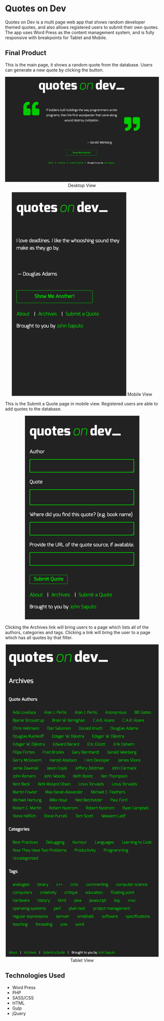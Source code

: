 # Quotes on Dev 

Quotes on Dev is a multi page web app that shows random developer themed quotes, and also allows registered users to submit their own quotes. The app uses Word Press as the content management system, and is fully responsive with breakpoints for Tablet and Mobile.

## Final Product

This is the main page, it shows a random quote from the database. Users can generate a new quote by clicking the button. 

<p align="center">
<img src="https://raw.githubusercontent.com/jsaputo1/quotesondev/master/themes/quotesOnDev/public/screenshots/desktop-quote.png" alt="Screenshot of main page in Destkop View">
Desktop View
</p>

<p align="center">
<img src="https://raw.githubusercontent.com/jsaputo1/quotesondev/master/themes/quotesOnDev/public/screenshots/mobile-quote.png" alt="Screenshot of main page in Mobile View">
Mobile View
</p>

This is the Submit a Quote page in mobile view. Registered users are able to add quotes to the database. 

<p align="center">
<img src="https://raw.githubusercontent.com/jsaputo1/quotesondev/master/themes/quotesOnDev/public/screenshots/submit-quote-mobile.png" alt="Screenshot of quote submission page in mobile view">
</p>

Clicking the Archives link will bring users to a page which lists all of the authors, categories and tags. Clicking a link will bring the user to a page which has all quotes by that filter.

<p align="center">
<img src="https://raw.githubusercontent.com/jsaputo1/quotesondev/master/themes/quotesOnDev/public/screenshots/archives-tablet.png" alt="Screenshot of quote submission page in mobile view">
Tablet View
</p>

## Technologies Used

- Word Press
- PHP
- SASS/CSS
- HTML
- Gulp
- jQuery
